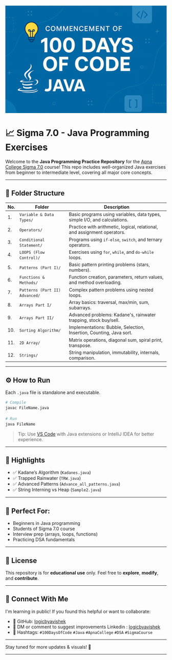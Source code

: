 ![Banner](https://raw.githubusercontent.com/logicbyavishek/Sigma-7.0/main/images/Banner.png)


# 📈 Sigma 7.0 - Java Programming Exercises

Welcome to the **Java Programming Practice Repository** for the [Apna College Sigma 7.0](https://www.apnacollege.in/) course!
This repo includes well-organized Java exercises from beginner to intermediate level, covering all major core concepts.

---

## 📂 Folder Structure

| No. | Folder                         | Description                                                               |
| --- | ------------------------------ | ------------------------------------------------------------------------- |
| 1.  | `Variable & Data Types/`       | Basic programs using variables, data types, simple I/O, and calculations. |
| 2.  | `Operators/`                   | Practice with arithmetic, logical, relational, and assignment operators.  |
| 3.  | `Conditional Statement/`       | Programs using `if-else`, `switch`, and ternary operators.                |
| 4.  | `LOOPS (Flow Control)/`        | Exercises using `for`, `while`, and `do-while` loops.                     |
| 5.  | `Patterns (Part I)/`           | Basic pattern printing problems (stars, numbers).                         |
| 6.  | `Functions & Methods/`         | Function creation, parameters, return values, and method overloading.     |
| 7.  | `Patterns (Part II) Advanced/` | Complex pattern problems using nested loops.                              |
| 8.  | `Arrays Part I/`               | Array basics: traversal, max/min, sum, subarrays.                         |
| 9.  | `Arrays Part II/`              | Advanced problems: Kadane's, rainwater trapping, stock buy/sell.          |
| 10. | `Sorting Algorithm/`           | Implementations: Bubble, Selection, Insertion, Counting, Java sort.       |
| 11. | `2D Array/`                    | Matrix operations, diagonal sum, spiral print, transpose.                 |
| 12. | `Strings/`                     | String manipulation, immutability, internals, comparison.                 |

---

## ⚙️ How to Run

Each `.java` file is standalone and executable.

```bash
# Compile
javac FileName.java

# Run
java FileName
```

> Tip: Use [VS Code](https://code.visualstudio.com/) with Java extensions or IntelliJ IDEA for better experience.

---

## 🌟 Highlights

* ✅ Kadane’s Algorithm (`Kadanes.java`)
* ✅ Trapped Rainwater (`TRW.java`)
* ✅ Advanced Patterns (`Advance_all_patterns.java`)
* ✅ String Interning vs Heap (`Sample2.java`)

---

## 📅 Perfect For:

* Beginners in Java programming
* Students of Sigma 7.0 course
* Interview prep (arrays, loops, functions)
* Practicing DSA fundamentals

---

## 📍 License

This repository is for **educational use** only.
Feel free to **explore**, **modify**, and **contribute**.

---

## 🤝 Connect With Me

I'm learning in public! If you found this helpful or want to collaborate:

* 🔗 GitHub: [logicbyavishek](https://github.com/logicbyavishek)
* 💬 DM or comment to suggest improvements Linkedin : [logicbyavishek](https://www.linkedin.com/in/logicbyavishek)
* 🌟 Hashtags: `#100DaysOfCode` `#Java` `#ApnaCollege` `#DSA` `#SigmaCourse`

---

Stay tuned for more updates & visuals! 🚀

---

